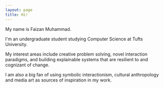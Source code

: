 ```yaml
---
layout: page
title: Hi!
---
```


<div class="hero inner">
    <p class="hero-text">
    My name is Faizan Muhammad.
	</p>
	<p></p>
    <p class="hero-text">
    I'm an undergraduate student studying Computer Science at Tufts University.
	</p>
	<p></p>
    <p class="hero-text">
    My interest areas include creative problem solving, novel interaction paradigms, and building explainable systems that are resilient to and cognizant of change. 
	</p>
    <p></p>
    <p class="hero-text">
    I am also a big fan of using symbolic interactionism, cultural anthropology and media art as sources of inspiration in my work. 
    </p>

</div>  